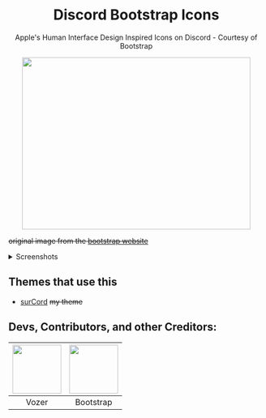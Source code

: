 <h1 align="center">Discord Bootstrap Icons</h1>
<p align="center">Apple's Human Interface Design Inspired Icons on Discord - Courtesy of Bootstrap</p>

<p align="center">
  <img width="450" height="340" src="https://user-images.githubusercontent.com/76500838/174455328-0f08c630-a992-4a68-b9bf-061e56be4386.png">
</p>

~~original image from the [bootstrap website](https://icons.getbootstrap.com/)~~

<details>
<summary>Screenshots</summary>

![image](https://user-images.githubusercontent.com/76500838/174454834-659818e2-d799-4ab5-83df-00d56ef939c1.png)

![image](https://user-images.githubusercontent.com/76500838/174454863-6b62363e-b77c-44da-ac5e-eaf53eae6762.png)

![image](https://user-images.githubusercontent.com/76500838/174454873-b4324012-a791-4650-aa13-d45194c4ef93.png)

![image](https://user-images.githubusercontent.com/76500838/174454898-ac4d379a-383e-47cc-be7d-0385c51ecbc8.png)
  
</details>


## Themes that use this
* [surCord](https://github.com/SlippingGitty/surCord) ~~my theme~~

## Devs, Contributors, and other Creditors:
| <a href="https://github.com/SlippingGitty" target="_blank"> <img src="https://avatars.githubusercontent.com/u/76500838?s=460&u=109f1c2012f3e452251391807262ed098f45ec94&v=4" alt="" width="96px" height="96px"> </a> | <a href="https://github.com/twbs" target="_blank"> <img src="https://avatars.githubusercontent.com/u/2918581?s=200&v=4" alt="" width="96px" height="96px"> </a> |
|:-:|:-:|
| Vozer | Bootstrap |
